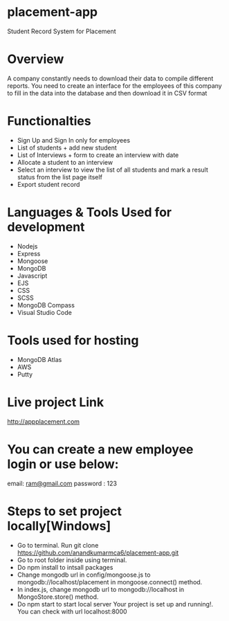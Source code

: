 # placement-app
Student Record System for Placement
# Overview
A company constantly needs to download their data to compile different reports. You need to create an interface for the employees of this company to fill in the data into the database and then download it in CSV format
# Functionalties
-	Sign Up and Sign In only for employees
-	List of students + add new student 
-	List of Interviews + form to create an interview with date
-	Allocate a student to an interview
-	Select an interview to view the list of all students and mark a result status from the list page itself
- Export student record 
# Languages & Tools Used for development
- Nodejs
- Express
- Mongoose
- MongoDB
- Javascript
- EJS
- CSS
- SCSS
- MongoDB Compass
- Visual Studio Code
# Tools used for hosting
- MongoDB Atlas
- AWS
- Putty
# Live project Link
http://appplacement.com
 # You can create a new employee login or use below:
 email: ram@gmail.com
 password : 123
# Steps to set project locally[Windows]
- Go to terminal. Run git clone https://github.com/anandkumarmca6/placement-app.git
-  Go to root  folder inside using terminal.
- Do npm install to intsall packages
- Change mongodb url in config/mongoose.js to mongodb://localhost/placement in mongoose.connect() method.
- In index.js, change mongodb url to mongodb://localhost in MongoStore.store() method.
- Do npm start to start local server
Your project is set up and running!. You can check with url localhost:8000
